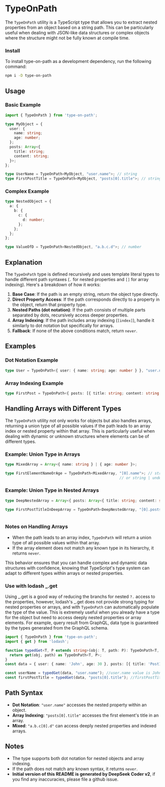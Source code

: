  # TypeOnPath

The `TypeOnPath` utility is a TypeScript type that allows you to extract nested properties from an object based on a string path. This can be particularly useful when dealing with JSON-like data structures or complex objects where the structure might not be fully known at compile time.

### Install

To install type-on-path as a development dependency, run the following command:

```sh
npm i -D type-on-path
```

## Usage

### Basic Example
```typescript
import { TypeOnPath } from 'type-on-path';

type MyObject = {
  user: {
    name: string;
    age: number;
  };
  posts: Array<{
    title: string;
    content: string;
  }>;
};

type UserName = TypeOnPath<MyObject, "user.name">; // string
type FirstPostTitle = TypeOnPath<MyObject, "posts[0].title">; // string
```

### Complex Example
```typescript
type NestedObject = {
  a: {
    b: {
      c: {
        d: number;
      };
    };
  };
};

type ValueOfD = TypeOnPath<NestedObject, "a.b.c.d">; // number
```

## Explanation

The `TypeOnPath` type is defined recursively and uses template literal types to handle different path syntaxes (`.` for nested properties and `[]` for array indexing). Here's a breakdown of how it works:

1. **Base Case**: If the path is an empty string, return the object type directly.
2. **Direct Property Access**: If the path corresponds directly to a property in the object, return that property type.
3. **Nested Paths (dot notation)**: If the path consists of multiple parts separated by dots, recursively access deeper properties.
4. **Array Indexing**: If the path includes array indexing (`[index]`), handle it similarly to dot notation but specifically for arrays.
5. **Fallback**: If none of the above conditions match, return `never`.

## Examples

### Dot Notation Example
```typescript
type User = TypeOnPath<{ user: { name: string; age: number } }, "user.name">; // string
```

### Array Indexing Example
```typescript
type FirstPost = TypeOnPath<{ posts: [{ title: string; content: string }] }, "posts[0].title">; // string
```

## Handling Arrays with Different Types

The `TypeOnPath` utility not only works for objects but also handles arrays, returning a union type of all possible values if the path leads to an array index or nested property within that array. This is particularly useful when dealing with dynamic or unknown structures where elements can be of different types.

### Example: Union Type in Arrays
```typescript
type MixedArray = Array<{ name: string } | { age: number }>;

type FirstElementNameOrAge = TypeOnPath<MixedArray, "[0].name">; // string | undefined (if first element is an object with name)
                                                    // or string | undefined (if first element is an object with age)
```

### Example: Union Type in Nested Arrays
```typescript
type DeepNestedArray = Array<{ posts: Array<{ title: string; content: string }> }>;

type FirstPostTitleInDeepArray = TypeOnPath<DeepNestedArray, "[0].posts[0].title">; // string | undefined (if first nested array element has a title)
                                                                                       // or string | undefined (if it doesn't have a title)
```

### Notes on Handling Arrays
- When the path leads to an array index, `TypeOnPath` will return a union type of all possible values within that array.
- If the array element does not match any known type in its hierarchy, it returns `never`.

This behavior ensures that you can handle complex and dynamic data structures with confidence, knowing that TypeScript's type system can adapt to different types within arrays or nested properties.

### Use with lodash _.get
Using _.get is a good way of reducing the branchs for nested `?.` access to the properties, however, lodash's _.get does not provide strong typing for nested properties or arrays, and with `TypeOnPath` can automatically populate the type of the value. This is extremely useful when you already have a type for the object but need to access deeply nested properties or array elements. For example, query result from GraphQL, data type is guaranteed by the types generated from the GraphQL schema.

```typescript
import { TypeOnPath } from 'type-on-path'; 
import { get } from 'lodash';

function typedGet<T, P extends string>(obj: T, path: P): TypeOnPath<T, P> {
  return get(obj, path) as TypeOnPath<T, P>;
}
const data = { user: { name: 'John', age: 30 }, posts: [{ title: 'Post1', content: 'Content1' }] };

const userName = typedGet(data, "user.name"); //user.name value is John and is string type
const firstPostTitle = typedGet(data, "posts[0].title"); //firstPostTitle value: Post1 and is string type
```


## Path Syntax
- **Dot Notation**: `"user.name"` accesses the nested property within an object.
- **Array Indexing**: `"posts[0].title"` accesses the first element's title in an array.
- **Mixed**: `"a.b.c[0].d"` can access deeply nested properties and indexed arrays.

## Notes
- The type supports both dot notation for nested objects and array indexing.
- If the path does not match any known syntax, it returns `never`.
- **Initial version of this README is generated by DeepSeek Coder v2**, if you find any inaccuracies, please file a github issue.



